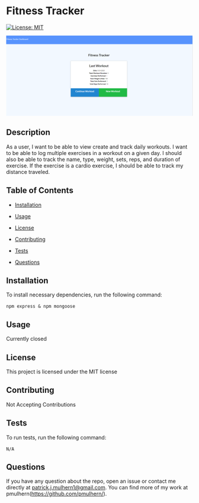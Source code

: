 # Fitness Tracker

[![License: MIT](https://img.shields.io/badge/License-MIT-yellow.svg)](https://opensource.org/licenses/MIT)

![](./assets/fitness.png)

## Description

As a user, I want to be able to view create and track daily workouts. I want to be able to log multiple exercises in a workout on a given day. I should also be able to track the name, type, weight, sets, reps, and duration of exercise. If the exercise is a cardio exercise, I should be able to track my distance traveled.

## Table of Contents

* [Installation](#installation)

* [Usage](#usage)

* [License](#license)

* [Contributing](#contributing)

* [Tests](#tests)

* [Questions](#questions)

## Installation

To install necessary dependencies, run the following command:

```
npm express & npm mongoose
```

## Usage

Currently closed

## License

This project is licensed under the MIT license

## Contributing

Not Accepting Contributions

## Tests

To run tests, run the following command:

```
N/A
```

## Questions

If you have any question about the repo, open an issue or contact me directly at patrick.j.mulhern1@gmail.com. You can find more of my work at pmulhern(https://github.com/pmulhern/).